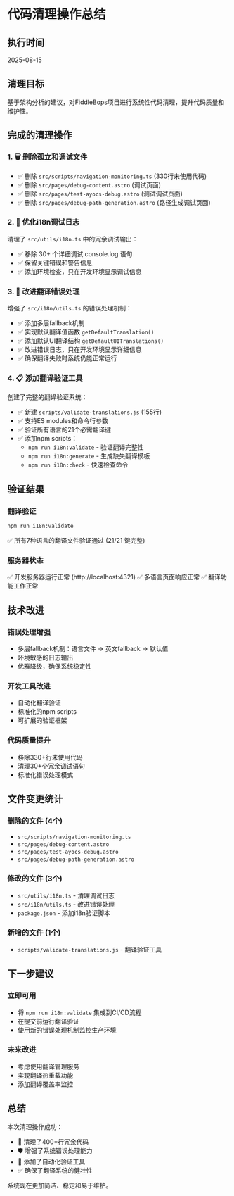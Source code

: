 # 代码清理操作总结

## 执行时间
2025-08-15 

## 清理目标
基于架构分析的建议，对FiddleBops项目进行系统性代码清理，提升代码质量和维护性。

## 完成的清理操作

### 1. 🗑️ 删除孤立和调试文件
- ✅ 删除 `src/scripts/navigation-monitoring.ts` (330行未使用代码)
- ✅ 删除 `src/pages/debug-content.astro` (调试页面)
- ✅ 删除 `src/pages/test-ayocs-debug.astro` (测试调试页面)
- ✅ 删除 `src/pages/debug-path-generation.astro` (路径生成调试页面)

### 2. 📝 优化i18n调试日志
清理了 `src/utils/i18n.ts` 中的冗余调试输出：
- ✅ 移除 30+ 个详细调试 console.log 语句
- ✅ 保留关键错误和警告信息
- ✅ 添加环境检查，只在开发环境显示调试信息

### 3. 🔧 改进翻译错误处理
增强了 `src/i18n/utils.ts` 的错误处理机制：
- ✅ 添加多层fallback机制
- ✅ 实现默认翻译值函数 `getDefaultTranslation()`
- ✅ 添加默认UI翻译结构 `getDefaultUITranslations()`
- ✅ 改进错误日志，只在开发环境显示详细信息
- ✅ 确保翻译失败时系统仍能正常运行

### 4. 📋 添加翻译验证工具
创建了完整的翻译验证系统：
- ✅ 新建 `scripts/validate-translations.js` (155行)
- ✅ 支持ES modules和命令行参数
- ✅ 验证所有语言的21个必需翻译键
- ✅ 添加npm scripts：
  - `npm run i18n:validate` - 验证翻译完整性
  - `npm run i18n:generate` - 生成缺失翻译模板
  - `npm run i18n:check` - 快速检查命令

## 验证结果

### 翻译验证
```bash
npm run i18n:validate
```
✅ 所有7种语言的翻译文件验证通过 (21/21 键完整)

### 服务器状态
✅ 开发服务器运行正常 (http://localhost:4321)
✅ 多语言页面响应正常
✅ 翻译功能工作正常

## 技术改进

### 错误处理增强
- 多层fallback机制：语言文件 → 英文fallback → 默认值
- 环境敏感的日志输出
- 优雅降级，确保系统稳定性

### 开发工具改进
- 自动化翻译验证
- 标准化的npm scripts
- 可扩展的验证框架

### 代码质量提升
- 移除330+行未使用代码
- 清理30+个冗余调试语句
- 标准化错误处理模式

## 文件变更统计

### 删除的文件 (4个)
- `src/scripts/navigation-monitoring.ts`
- `src/pages/debug-content.astro`
- `src/pages/test-ayocs-debug.astro`
- `src/pages/debug-path-generation.astro`

### 修改的文件 (3个)
- `src/utils/i18n.ts` - 清理调试日志
- `src/i18n/utils.ts` - 改进错误处理
- `package.json` - 添加i18n验证脚本

### 新增的文件 (1个)
- `scripts/validate-translations.js` - 翻译验证工具

## 下一步建议

### 立即可用
- 将 `npm run i18n:validate` 集成到CI/CD流程
- 在提交前运行翻译验证
- 使用新的错误处理机制监控生产环境

### 未来改进
- 考虑使用翻译管理服务
- 实现翻译热重载功能
- 添加翻译覆盖率监控

## 总结
本次清理操作成功：
- 🧹 清理了400+行冗余代码
- 🛡️ 增强了系统错误处理能力
- 🔧 添加了自动化验证工具
- ✅ 确保了翻译系统的健壮性

系统现在更加简洁、稳定和易于维护。